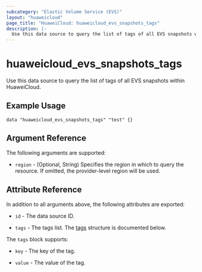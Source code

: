 ```yaml
---
subcategory: "Elastic Volume Service (EVS)"
layout: "huaweicloud"
page_title: "HuaweiCloud: huaweicloud_evs_snapshots_tags"
description: |-
  Use this data source to query the list of tags of all EVS snapshots within HuaweiCloud.
---
```


# huaweicloud_evs_snapshots_tags

Use this data source to query the list of tags of all EVS snapshots within HuaweiCloud.

## Example Usage

```hcl
data "huaweicloud_evs_snapshots_tags" "test" {}
```

## Argument Reference

The following arguments are supported:

* `region` - (Optional, String) Specifies the region in which to query the resource.
  If omitted, the provider-level region will be used.

## Attribute Reference

In addition to all arguments above, the following attributes are exported:

* `id` - The data source ID.

* `tags` - The tags list.
  The [tags](#tags_structure) structure is documented below.

<a name="tags_structure"></a>
The `tags` block supports:

* `key` - The key of the tag.

* `value` - The value of the tag.
